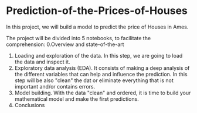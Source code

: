 # Prediction-of-the-Prices-of-Houses
In this project, we will build a model to predict the price of Houses in Ames.

The project will be divided into 5 notebooks, to facilitate the comprehension:
0.Overview and state-of-the-art
1. Loading and exploration of the data. In this step, we are going to load the data and inspect it.
2. Exploratory data analysis (EDA). It consists of making a deep analysis of the different variables that can help and influence the prediction. In this step will be also "clean" the dat or eliminate everything that is not important and/or contains errors.
3. Model building. With the data "clean" and ordered, it is time to build your mathematical model and make the first predictions.
4. Conclusions
